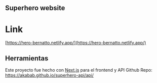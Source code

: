 ## Superhero website

# Link

[https://hero-bernatto.netlify.app/](https://hero-bernatto.netlify.app/)

## Herramientas

Este proyecto fue hecho con [Next.js](https://nextjs.org/) para el frontend y API
Github Repo: https://akabab.github.io/superhero-api/api/
